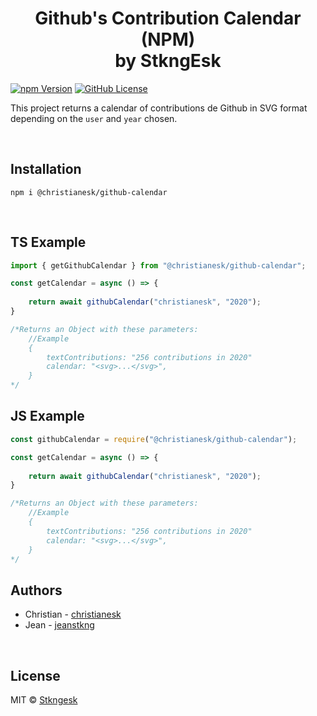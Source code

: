 <h1 align="center">Github's Contribution Calendar (NPM) <br> by StkngEsk</h1>

[![npm Version][NPM VERSION BADGE]][NPM PAGE]
[![GitHub License][LICENSE BADGE]][LICENSE PAGE]

This project returns a calendar of contributions de Github in SVG format depending on the `user` and `year` chosen.

<br>

## Installation

`npm i @christianesk/github-calendar `

<br>

## TS Example

```ts
import { getGithubCalendar } from "@christianesk/github-calendar";

const getCalendar = async () => {
   
    return await githubCalendar("christianesk", "2020");
} 

/*Returns an Object with these parameters:
    //Example
    { 
        textContributions: "256 contributions in 2020"      
        calendar: "<svg>...</svg>",
    }
*/
```

## JS Example

```js
const githubCalendar = require("@christianesk/github-calendar");

const getCalendar = async () => {
   
    return await githubCalendar("christianesk", "2020");
} 

/*Returns an Object with these parameters:
    //Example
    { 
        textContributions: "256 contributions in 2020"      
        calendar: "<svg>...</svg>",
    }
*/
```

## Authors
* Christian - [christianesk](https://github.com/Christianesk)
* Jean - [jeanstkng](https://github.com/jeanstkng)

<br>

## License

MIT © [Stkngesk][website]

[website]: https://stkngesk.tech
[NPM VERSION BADGE]: https://img.shields.io/npm/v/@christianesk/github-calendar?color=red&logo=npm
[NPM PAGE]: https://www.npmjs.com/package/@christianesk/github-calendar
[LICENSE BADGE]: https://img.shields.io/badge/license-MIT%20License-blue.svg?
[LICENSE PAGE]: https://github.com/StkngEsk/github-calendar-npm-stkngesk/blob/master/LICENSE
